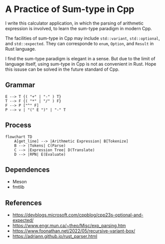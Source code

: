 # A Practice of Sum-type in Cpp
I write this calculator application, in which the parsing of arithmetic expression is involved, to learn the sum-type paradigm in modern Cpp.

The facilities of sum-type in Cpp may include `std::variant`, `std::optional`, and `std::expected`. They can corresponde to `enum`, `Option`, and `Result` in Rust language.

I find the sum-type paradigm is elegant in a sense. But due to the limit of language itself, using sum-type in Cpp is not as convenient in Rust. Hope this issuse can be solved in the future standard of Cpp.

## Grammar
```
E --> T {( "+" | "-" ) T}
T --> F {( "*" | "/" ) F}
F --> P ["^" F]
P --> v | "(" E ")" | "-" T
```

## Process
```mermaid
flowchart TD
    A[get_line] --> |Arithmetic Expression| B[Tokenize]
    B --> |Tokens| C(Parse)
    C --> |Expression Tree| D(Translate)
    D --> |RPN| E(Evaluate)
```

## Dependences
* Meson
* fmtlib

## References
* https://devblogs.microsoft.com/cppblog/cpp23s-optional-and-expected/
* https://www.engr.mun.ca/~theo/Misc/exp_parsing.htm
* https://www.foonathan.net/2022/05/recursive-variant-box/
* https://adriann.github.io/rust_parser.html

